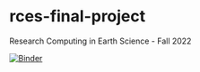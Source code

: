 # rces-final-project
Research Computing in Earth Science - Fall 2022

[![Binder](https://mybinder.org/badge_logo.svg)](https://mybinder.org/v2/gh/atgarcial/rces-final-project/HEAD?labpath=final-project.ipynb)
